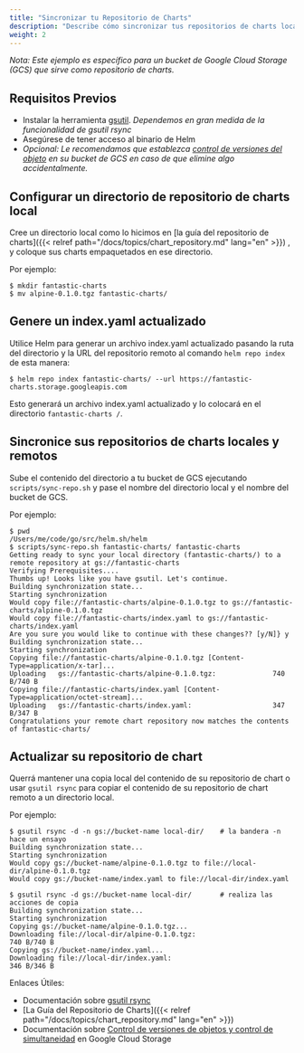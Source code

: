 ```yaml
---
title: "Sincronizar tu Repositorio de Charts"
description: "Describe cómo sincronizar tus repositorios de charts locales y remotos."
weight: 2
---
```


*Nota: Este ejemplo es específico para un bucket de Google Cloud Storage (GCS)
que sirve como repositorio de charts.*

## Requisitos Previos

* Instalar la herramienta [gsutil](https://cloud.google.com/storage/docs/gsutil).
  *Dependemos en gran medida de la funcionalidad de gsutil rsync*
* Asegúrese de tener acceso al binario de Helm
* _Opcional: Le recomendamos que establezca [control de versiones del
  objeto](https://cloud.google.com/storage/docs/gsutil/addlhelp/ObjectVersioningandConcurrencyControl#top_of_page)
  en su bucket de GCS en caso de que elimine algo accidentalmente._

## Configurar un directorio de repositorio de charts local

Cree un directorio local como lo hicimos en [la guía del repositorio de charts]({{< relref path="/docs/topics/chart_repository.md" lang="en" >}})
, y coloque sus charts empaquetados en ese directorio.

Por ejemplo:

```console
$ mkdir fantastic-charts
$ mv alpine-0.1.0.tgz fantastic-charts/
```

## Genere un index.yaml actualizado

Utilice Helm para generar un archivo index.yaml actualizado pasando la ruta del
directorio y la URL del repositorio remoto al comando `helm repo index` de esta
manera:

```console
$ helm repo index fantastic-charts/ --url https://fantastic-charts.storage.googleapis.com
```

Esto generará un archivo index.yaml actualizado y lo colocará en el directorio
`fantastic-charts /`.

## Sincronice sus repositorios de charts locales y remotos

Sube el contenido del directorio a tu bucket de GCS ejecutando `scripts/sync-repo.sh`
y pase el nombre del directorio local y el nombre del bucket de GCS.

Por ejemplo:

```console
$ pwd
/Users/me/code/go/src/helm.sh/helm
$ scripts/sync-repo.sh fantastic-charts/ fantastic-charts
Getting ready to sync your local directory (fantastic-charts/) to a remote repository at gs://fantastic-charts
Verifying Prerequisites....
Thumbs up! Looks like you have gsutil. Let's continue.
Building synchronization state...
Starting synchronization
Would copy file://fantastic-charts/alpine-0.1.0.tgz to gs://fantastic-charts/alpine-0.1.0.tgz
Would copy file://fantastic-charts/index.yaml to gs://fantastic-charts/index.yaml
Are you sure you would like to continue with these changes?? [y/N]} y
Building synchronization state...
Starting synchronization
Copying file://fantastic-charts/alpine-0.1.0.tgz [Content-Type=application/x-tar]...
Uploading   gs://fantastic-charts/alpine-0.1.0.tgz:              740 B/740 B
Copying file://fantastic-charts/index.yaml [Content-Type=application/octet-stream]...
Uploading   gs://fantastic-charts/index.yaml:                    347 B/347 B
Congratulations your remote chart repository now matches the contents of fantastic-charts/
```

## Actualizar su repositorio de chart

Querrá mantener una copia local del contenido de su repositorio de chart o usar
`gsutil rsync` para copiar el contenido de su repositorio de chart remoto a un
directorio local.

Por ejemplo:

```console
$ gsutil rsync -d -n gs://bucket-name local-dir/    # la bandera -n hace un ensayo
Building synchronization state...
Starting synchronization
Would copy gs://bucket-name/alpine-0.1.0.tgz to file://local-dir/alpine-0.1.0.tgz
Would copy gs://bucket-name/index.yaml to file://local-dir/index.yaml

$ gsutil rsync -d gs://bucket-name local-dir/       # realiza las acciones de copia
Building synchronization state...
Starting synchronization
Copying gs://bucket-name/alpine-0.1.0.tgz...
Downloading file://local-dir/alpine-0.1.0.tgz:                        740 B/740 B
Copying gs://bucket-name/index.yaml...
Downloading file://local-dir/index.yaml:                              346 B/346 B
```

Enlaces Útiles:

* Documentación sobre [gsutil rsync](https://cloud.google.com/storage/docs/gsutil/commands/rsync#description)
* [La Guía del Repositorio de Charts]({{< relref path="/docs/topics/chart_repository.md" lang="en" >}})
* Documentación sobre [Control de versiones de objetos y control de 
  simultaneidad](https://cloud.google.com/storage/docs/gsutil/addlhelp/ObjectVersioningandConcurrencyControl#overview)
  en Google Cloud Storage
